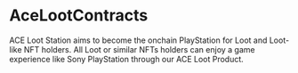 # AceLootContracts
ACE Loot Station aims to become the onchain PlayStation for Loot and Loot-like NFT holders. All Loot or similar NFTs holders can enjoy a game experience like Sony PlayStation through our ACE Loot Product.
